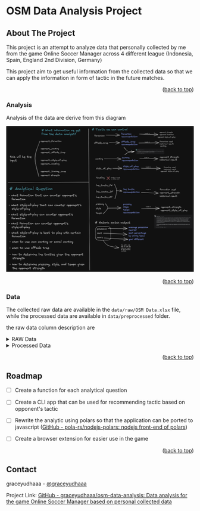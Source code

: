 # OSM Data Analysis Project

<a name="readme-top"></a>
## About The Project



This project is an attempt to analyze data that personally collected by me from the game Online Soccer Manager across 4 different league (Indonesia, Spain, England 2nd Division, Germany)

This project aim to get useful information from the collected data so that we can apply the information in form of tactic in the future matches.
<p align="right">(<a href="#readme-top">back to top</a>)</p>


### Analysis

Analysis of the data are derive from this diagram

![Analysis diagram](https://raw.githubusercontent.com/graceyudhaaa/osm-data-analysis/master/image/OSM_IO_diagram.excalidraw.png)
<p align="right">(<a href="#readme-top">back to top</a>)</p>

### Data
The collected raw data are available in the `data/raw/OSM Data.xlsx` file, while the processed data are available in `data/preprocessed` folder.

the raw data column description are
<details>
<summary>RAW Data</summary>
<p>RAW Data is the data that originally recorded from match result</p>
<table>
	<tr>
		<th>Column</th>
		<th>Description</th>
	</tr>
	<tr>
		<td>Home</td>
		<td>Name of the home team</td>
	</tr>
	<tr>
		<td>Away</td>
		<td>Name of the away team</td>
	</tr>
	<tr>
		<td>Stronger Team</td>
		<td>The Stronger team between the home team and away team</td>
	</tr>
	<tr>
		<td>Your Team</td>
		<td>The team that were managed by me</td>
	</tr>
	<tr>
		<td>Home Formation</td>
		<td>Formation used by the home team</td>
	</tr>
	<tr>
		<td>Away Formation</td>
		<td>Formation used by the away team</td>
	</tr>
	<tr>
		<td>Home Style of play</td>
		<td>Home team style of play</td>
	</tr>
	<tr>
		<td>Home Marking</td>
		<td>Home team marking style</td>
	</tr>
	<tr>
		<td>Home Offside trap</td>
		<td>Home team offside trap setting</td>
	</tr>
	<tr>
		<td>Home Tackling</td>
		<td>Home team tackling setting</td>
	</tr>
	<tr>
		<td>Away Style of play</td>
		<td>Away team style of play</td>
	</tr>
	<tr>
		<td>Away Marking</td>
		<td>Away team marking style</td>
	</tr>
	<tr>
		<td>Away Offside trap</td>
		<td>Away team offside trap setting</td>
	</tr>
	<tr>
		<td>Away Tackling</td>
		<td>Home team tackling setting</td>
	</tr>
	<tr>
		<td>Home Training Camp</td>
		<td>Whether the home team use training camp (or secret camp) or not</td>
	</tr>
	<tr>
		<td>Away Training Camp</td>
		<td>Whether the away team use training camp (or secret camp) or not</td>
	</tr>
	<tr>
		<td>Line Tactic-FW</td>
		<td>Forward line tactic</td>
	</tr>
	<tr>
		<td>Line Tactic-MF</td>
		<td>Midfield line tactic</td>
	</tr>
	<tr>
		<td>Line Tactic-DF</td>
		<td>Defense line tactic</td>
	</tr>
	<tr>
		<td>Pressing</td>
		<td>Pressing slider setting</td>
	</tr>
	<tr>
		<td>Style</td>
		<td>Style slider setting</td>
	</tr>
	<tr>
		<td>Tempo</td>
		<td>Tempo slider setting</td>
	</tr>
	<tr>
		<td>Home Posession</td>
		<td>Posession achieved by home team (%). This data were obtained after the game</td>
	</tr>
	<tr>
		<td>Away Possesion</td>
		<td>Posession achieved by away team (%). This data were obtained after the game</td>
	</tr>
	<tr>
		<td>Home Goals</td>
		<td>Goal scored by the home team. This data were obtained after the game</td>
	</tr>
	<tr>
		<td>Away Goals</td>
		<td>Goal scored by the away team. This data were obtained after the game</td>
	</tr>
	<tr>
		<td>Home Shots</td>
		<td>Home team shot attempt. This data were obtained after the game</td>
	</tr>
	<tr>
		<td>Away Shots</td>
		<td>Away team shot attempt. This data were obtained after the game</td>
	</tr>
	<tr>
		<td>TIP</td>
		<td>TIP/Tricks given by the game after the match. The TIP recorded were only the tip that arent subjective to a certain player</td>
	</tr>
	<tr>
		<td>Result</td>
		<td>Result of the game based on which home team or away team won the game</td>
	</tr>
	<tr>
		<td>Your Result</td>
		<td>Result of the game based on wheter you won the game or not</td>
	</tr>
</table>
</details>
<details>
<summary>Processed Data</summary>
<p>Processed Data are the original RAW data that are processed to remove the home and away references</p>
<table>
	<tr>
		<th>Column</th>
		<th>Description</th>
	</tr>
	<tr>
		<td>strength</td>
		<td>your team strength relative to the opponent strength</td>
	</tr>
	<tr>
		<td>opponent_formation</td>
		<td>formation used by the opponent</td>
	</tr>
	<tr>
		<td>opponent_style_of_play</td>
		<td>opponent's style of play</td>
	</tr>
	<tr>
		<td>opponent_marking</td>
		<td>opponent's marking setting</td>
	</tr>
	<tr>
		<td>opponent_offside_trap</td>
		<td>opponent's offside trap setting</td>
	</tr>
	<tr>
		<td>opponent_tackling</td>
		<td>opponent's tackling setting</td>
	</tr>
	<tr>
		<td>opponent_training_camp</td>
		<td>whether or not opponent use training camp (or secret camp) or not</td>
	</tr>
	<tr>
		<td>formation</td>
		<td>formation use by your team</td>
	</tr>
	<tr>
		<td>style_of_play</td>
		<td>team style of play</td>
	</tr>
	<tr>
		<td>marking</td>
		<td>team marking setting</td>
	</tr>
	<tr>
		<td>offside_trap</td>
		<td>team offside trap setting</td>
	</tr>
	<tr>
		<td>tackling</td>
		<td>team tackling setting</td>
	</tr>
	<tr>
		<td>training_camp</td>
		<td>whether the team use training camp (or secret camp) or not</td>
	</tr>
	<tr>
		<td>line_tactic_FW</td>
		<td>forward line tactic</td>
	</tr>
	<tr>
		<td>line_tactic_MF</td>
		<td>midfield line tactic</td>
	</tr>
	<tr>
		<td>line_tactic_DF</td>
		<td>defense line tactic</td>
	</tr>
	<tr>
		<td>pressing</td>
		<td>Pressing slider setting</td>
	</tr>
	<tr>
		<td>style</td>
		<td>Style slider setting</td>
	</tr>
	<tr>
		<td>tempo</td>
		<td>Tempo slider setting</td>
	</tr>
	<tr>
		<td>goals</td>
		<td>goals scored by your team</td>
	</tr>
	<tr>
		<td>opponent_goals</td>
		<td>goals scored by the opponent</td>
	</tr>
	<tr>
		<td>goal_diff</td>
		<td>absolute different between goals and opponent_goals</td>
	</tr>
	<tr>
		<td>posession</td>
		<td>posession achieved by the team (%)</td>
	</tr>
	<tr>
		<td>opponent_posession</td>
		<td>posession achieved by the opponent (%)</td>
	</tr>
	<tr>
		<td>shots</td>
		<td>shots attempted by the team</td>
	</tr>
	<tr>
		<td>opponent_shots</td>
		<td>shots attempted by the opponent</td>
	</tr>
	<tr>
		<td>result</td>
		<td>result of the game based on wheter you won the game or not</td>
	</tr>
</table>
</details> 

<p align="right">(<a href="#readme-top">back to top</a>)</p>


## Roadmap

- [ ] Create a function for each analytical question

- [ ] Create a CLI app that can be used for recommending tactic based on opponent's tactic

- [ ] Rewrite the analytic using polars so that the application can be ported to javascript ([GitHub - pola-rs/nodejs-polars: nodejs front-end of polars](https://github.com/pola-rs/nodejs-polars))

- [ ] Create a browser extension for easier use in the game

<p align="right">(<a href="#readme-top">back to top</a>)</p>

## Contact

graceyudhaaa - [@graceyudhaaa](https://twitter.com/graceyudhaaa) 

Project Link: [GitHub - graceyudhaaa/osm-data-analysis: Data analysis for the game Online Soccer Manager based on personal collected data](https://github.com/graceyudhaaa/osm-data-analysis)






